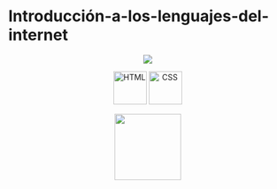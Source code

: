 # Introducción-a-los-lenguajes-del-internet

<p align="center">
  <img src="https://readme-typing-svg.herokuapp.com?lines=Estudiante+de+Ingeniería+de+Software;Aprendiendo+Lenguajes+del+Internet;DS%20|%20AI%20|%20ML%20Enthusiastic;Always%20learning%20new%20things&center=true&width=500&height=45">
</p>

<p align="center">
  <img width="60px" src="https://raw.githubusercontent.com/rahulbanerjee26/githubAboutMeGenerator/main/icons/html.svg" alt="HTML">
  <img width="60px" src="https://raw.githubusercontent.com/rahulbanerjee26/githubAboutMeGenerator/main/icons/css.svg" alt="CSS">
</p>


<p align="center">
  <img src="https://media0.giphy.com/media/KDDpcKigbfFpnejZs6/giphy.gif?cid=ecf05e47oy6f4zjs8g1qoiystc56cu7r9tb8a1fe76e05oty&rid=giphy.gif" width="120px">
</p>


